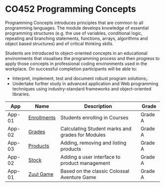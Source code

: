 # CO452 Programming Concepts
Programming Concepts introduces principles that are common to all programming languages. 
The module develops knowledge of essential programming structures (e.g. the use of variables, 
conditional logic, repeating and branching statements, functions, arrays, algorithms and object 
based structures) and of critical thinking skills. 

Students are introduced to object-oriented concepts in an educational environments that visualises 
the programming process and then progress to apply those concepts in professional coding environments 
used in the workplace. On successful completion participants will be able to: 
- Interpret, implement, test and document robust program solutions;. 
- Undertake further study in advanced application and Web programming techniques using industry-standard frameworks and object-oriented libraries.

<table>
  <thead>
    <tr>
      <th>App</th>
      <th>Name</th>
      <th>Description</th>
      <th>Grade</th>
    </tr>
    </thead>
  <tbody>
    <tr>
      <td>App-01</td>
      <td><a href="https://bnu-comp.github.io/derek.github.io/CO452-App01" >Enrollments</a></td>
      <td>Students enrolling in Courses</td>
      <td>Grade A</td>
    </tr>
    <tr>
      <td>App-02</td>
      <td><a href="#" >Grades</a></td>
      <td>Calculating Student marks and grades for Modules</td>
      <td>Grade A</td>
    </tr>   
  <tr>
      <td>App-03</td>
      <td><a href="#" >Products</a></td>
      <td>Adding, removing and listing products</td>
      <td>Grade A</td>
    </tr>
    <tr>
      <td>App-02</td>
      <td><a href="#" >Stock</a></td>
      <td>Adding a user interface to product management</td>
      <td>Grade A</td>
    </tr>    
  <tr>
      <td>App-01</td>
      <td><a href="#" >Zuul Game</a></td>
      <td>Based on the classic Colossal Aventure Game</td>
      <td>Grade A</td>
    </tr>
  </tbody>
</table>
